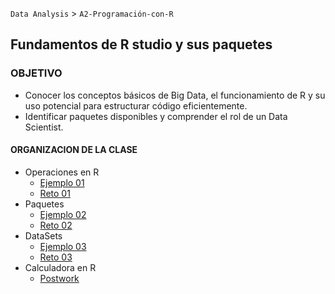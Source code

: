 `Data Analysis` > `A2-Programación-con-R`

## Fundamentos de R studio y sus paquetes	 

### OBJETIVO

 - Conocer los conceptos básicos de Big Data, el funcionamiento de R y su uso potencial para estructurar código eficientemente.
 - Identificar paquetes disponibles y comprender el rol de un Data Scientist.

#### ORGANIZACION DE LA CLASE 

- Operaciones en R
	- [Ejemplo 01](Ejemplo-01)
	- [Reto 01](Reto-01)
- Paquetes
	- [Ejemplo 02](Ejemplo-02)
	- [Reto 02](Reto-02)
- DataSets
	- [Ejemplo 03](Ejemplo-03)
	- [Reto 03](Reto-03)
- Calculadora en R
	- [Postwork](Postwork)